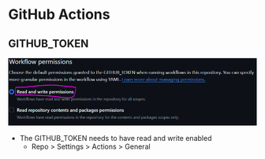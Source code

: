 # GitHub Actions

## GITHUB_TOKEN
![Screenshot of Workflow permissions selecting Read and write permissions](../../assets/workflow_permissions.png)
- The GITHUB_TOKEN needs to have read and write enabled
  - Repo > Settings > Actions > General
